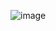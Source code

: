 ![image](https://github.com/panguojun/vbmatlab/assets/8099625/4f129f1f-d55e-4868-9497-9e3f1e1c9132)
